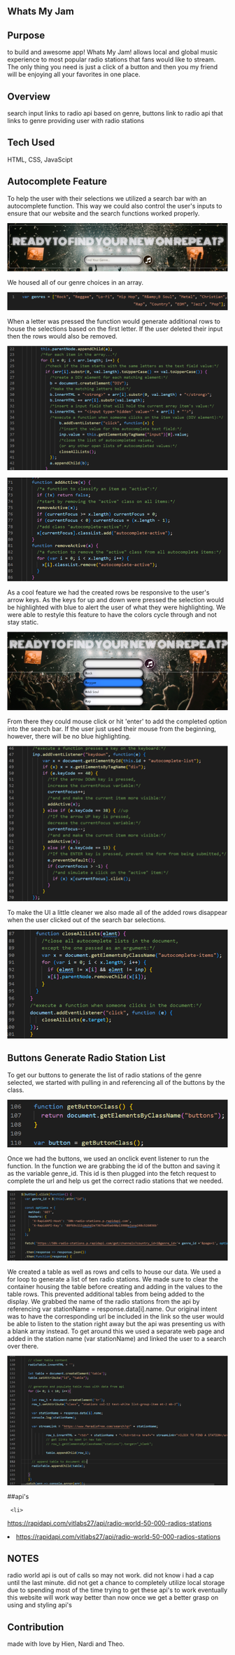 ## Whats My Jam

## Purpose
to build and awesome app!
     Whats My Jam! allows local and global music experience to most popular 
                        radio stations that fans would like to stream. The 
                        only thing you need is just a click of a button and then you my friend will be 
                        enjoying all your favorites in one place.
    
 ## Overview
 search input links to radio api based on genre, buttons link to radio api that links to genre providing user with radio stations 
 
 ## Tech Used
 HTML, CSS, JavaScipt
    
## Autocomplete Feature
To help the user with their selections we utilized a search bar with an autocomplete function. This way we could also control the user's inputs to ensure that our website and the search functions worked properly. 

![autcomplete search bar](./assets/images/autocompletebar.png)

We housed all of our genre choices in an array.

![genre array](./assets/images/genrearray.png)

When a letter was pressed the function would generate additional rows to house the selections based on the first letter. If the user deleted their input then the rows would also be removed. 

![autcomplete code](./assets/images/autocompletefunction.png)

![adding and removing rows code](./assets/images/autocompleteaddorremoverows.png)

As a cool feature we had the created rows be responsive to the user's arrow keys. As the keys for up and down were pressed the selection would be highlighted with blue to alert the user of what they were highlighting. We were able to restyle this feature to have the colors cycle through and not stay static. 

![search bar colors](./assets/images/searchbarcolors.png)

From there they could mouse click or hit 'enter' to add the completed option into the search bar. If the user just used their mouse from the beginning, however, there will be no blue highlighting.

![arrow keys to scroll the autocomplete options](./assets/images/autocompletearrowkeys.png)

To make the UI a little cleaner we also made all of the added rows disappear when the user clicked out of the search bar selections. 

![remove added rows on click out](./assets/images/autocompletecloserows.png)

## Buttons Generate Radio Station List
To get our buttons to generate the list of radio stations of the genre selected, we started with pulling in and referencing all of the buttons by the class.

![bringing buttons into javascript by class](./assets/images/gatherbuttonclass.png)

Once we had the buttons, we used an onclick event listener to run the function. In the function we are grabbing the id of the button and saving it as the variable genre_id. This id is then plugged into the fetch request to complete the url and help us get the correct radio stations that we needed. 

![fetch request](./assets/images/fetchrequest.png)

We created a table as well as rows and cells to house our data. We used a for loop to generate a list of ten radio stations. We made sure to clear the container housing the table before creating and adding in the values to the table rows. This prevented additional tables from being added to the display. We grabbed the name of the radio stations from the api by referencing var stationName = response.data[i].name. Our original intent was to have the corresponding url be included in the link so the user would be able to listen to the station right away but the api was presenting us with a blank array instead. To get around this we used a separate web page and added in the station name (var stationName) and linked the user to a search over there. 

![creating radio station table from buttons](./assets/images/radioapitable.png)


##api's

     <li>
https://rapidapi.com/vitlabs27/api/radio-world-50-000-radios-stations
     </li>
     <li>
https://rapidapi.com/vitlabs27/api/radio-world-50-000-radios-stations
     </li>
     
## NOTES
radio world api is out of calls so may not work. did not know i had a cap until the last minute.
did not get a chance to completely utilize local storage due to spending most of the time trying to get these api's to work
eventually this website will work way better than now once we get a better grasp on using and styling api's

## Contribution
made with love by Hien, Nardi and Theo.
